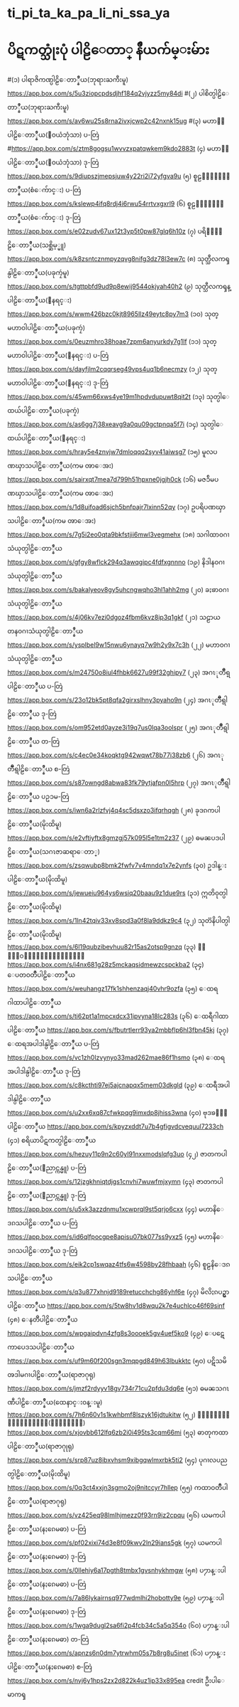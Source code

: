 # ti_pi_ta_ka_pa_li_ni_ssa_ya

ပိဋကတ္သုံးပုံ ပါဠိေတာ္ နိႆယက်မ္းမ်ား
=======================

#(၁) ပါရာဇိကဏ္ပါဠိေတာ္နိႆယ(ဘုရားႀကီးမူ) <br />
  https://app.box.com/s/5u3ziopcpdsdjhf184q2vjyzz5my84di
#(၂) ပါစိတ္ပါဠိေတာ္နိႆယ(ဘုရားႀကီးမူ) <br />
  https://app.box.com/s/av6wu25s8rna2ivxjcwp2c42nxnk15ug
#(၃) မဟာ၀ါပါဠိေတာ္နိႆယ(ေ၀ယံဘုံသာ) ပ-တြဲ
#https://app.box.com/s/ztm8gogsu1wvvzxpatqwkem9kdo2883t
(၄) မဟာ၀ါပါဠိေတာ္နိႆယ(ေ၀ယံဘုံသာ) ဒု-တြဲ
https://app.box.com/s/9diupszjmepsjuw4y22ri2i72yfgva9u
(၅) စူဠ၀ါပါဠိေတာ္နိႆယ(စံေက်ာင္း) ပ-တြဲ
https://app.box.com/s/kslewp4ifq8rdj4i6rwu54rrtvxgxrl9
(၆) စူဠ၀ါပါဠိေတာ္နိႆယ(စံေက်ာင္း) ဒု-တြဲ
https://app.box.com/s/e02zudv67ux12t3yp5t0pw87glq6h10z
(၇) ပရိ၀ါပါဠိေတာ္နိႆယ(သစ္ဆိမ့္မူ)
https://app.box.com/s/k8zsntcznmpyzqvg8nifg3dz78l3ew7c
(၈) သုတ္သီလကၡန္ပါဠိေတာ္နိႆယ(ပခုကၠဴမူ)
https://app.box.com/s/tgttpbfd9ud9p8ewij9544okjyah40h2
(၉) သုတ္သီလကၡန္ပါဠိေတာ္နိႆယ(ေနရင္း)
https://app.box.com/s/wwm426bzc0kjt8965llz49eytc8py7m3
(၁၀) သုတ္မဟာ၀ါပါဠိေတာ္နိႆယ(ပခုကၠဴ)
https://app.box.com/s/0euzmhro38hoae7zpm6anyurkdy7g1lf
(၁၁) သုတ္မဟာ၀ါပါဠိေတာ္နိႆယ(ေနရင္း) ပ-တြဲ
https://app.box.com/s/dayfjlm2cqqrseg49vps4uq1b6necmzy
(၁၂) သုတ္မဟာ၀ါပါဠိေတာ္နိႆယ(ေနရင္း) ဒု-တြဲ
https://app.box.com/s/45wm66xws4ye19m1hpdvdupuwt8qit2t
(၁၃) သုတ္ပါေထယ်ပါဠိေတာ္နိႆယ(ပခုကၠဴ)
https://app.box.com/s/as6gg7j38xeavg9a0qu09gctpnqa5f7i
(၁၄) သုတ္ပါေထယ်ပါဠိေတာ္နိႆယ(ေနရင္း)
https://app.box.com/s/hray5e4znvjw7dmloqqq2syv41aiwsg7
(၁၅) မူလပဏၰာသပါဠိေတာ္နိႆယ(ကမ ၻာေအး)
https://app.box.com/s/sairxqt7mea7d799h51hpxne0jgjh0ck
(၁၆) မဇၥ်ိမပဏၰာသပါဠိေတာ္နိႆယ(ကမ ၻာေအး)
https://app.box.com/s/1d8uifoad6sjch5bnfpajr7lxinn52qy
(၁၇) ဥပရိပဏၰာသပါဠိေတာ္နိႆယ(ကမ ၻာေအး)
https://app.box.com/s/7g5i2eo0qta9bkfstjii6mwl3vegmehx
(၁၈) သဂါထာ၀ဂၢသံယုတ္ပါဠိေတာ္နိႆယ
https://app.box.com/s/gfgy8wflck294q3awqgipc4fdfxgnnno
(၁၉) နိဒါန၀ဂၢသံယုတ္ပါဠိေတာ္နိႆယ
https://app.box.com/s/bakalyeov8gy5uhcngwqho3hl1ahh2mg
(၂၀) ခႏၶာ၀ဂၢသံယုတ္ပါဠိေတာ္နိႆယ
https://app.box.com/s/4j06kv7ezi0dgoz4fbm6kvz8ip3q1gkf
(၂၁) သဠာယတန၀ဂၢသံယုတ္ပါဠိေတာ္နိႆယ
https://app.box.com/s/ysplbel9w15nwu6ynayq7w9h2y9x7c3h
(၂၂) မဟာ၀ဂၢသံယုတ္ပါဠိေတာ္နိႆယ
https://app.box.com/s/m24750o8iul4fhbk6627u99f32ghipy7
(၂၃) အဂၤုတၱိဳရ္ပါဠိေတာ္နိႆယ ပ-တြဲ
https://app.box.com/s/23o12bk5pt8qfa2girxslhny3pyaho9n
(၂၄) အဂၤုတၱိဳရ္ပါဠိေတာ္နိႆယ ဒု-တြဲ
https://app.box.com/s/om952etd0ayze3i19q7us0lqa3oolspr
(၂၅) အဂၤုတၱိဳရ္ပါဠိေတာ္နိႆယ တ-တြဲ
https://app.box.com/s/c4ec0e34koqktg942wqwt78b77i38zb6
(၂၆) အဂၤုတၱိဳရ္ပါဠိေတာ္နိႆယ စ-တြဲ
https://app.box.com/s/s87owngd8abwa83fk79ytjafpn0l5hrp
(၂၇) အဂၤုတၱိဳရ္ပါဠိေတာ္နိႆယ ပဥၥမ-တြဲ
https://app.box.com/s/iwn6a2rlzfvj4q4sc5dsxzo3ifqrhqgh
(၂၈) ခုဒၵကပါဠိေတာ္နိႆယ(မိုးထိမူ)
https://app.box.com/s/e2vftiyftx8gmzgj57k095l5e1tm2z37
(၂၉) ဓမၼပဒပါဠိေတာ္နိႆယ(သဂၤဇာဆရာေတာ္)
https://app.box.com/s/zsqwubp8bmk2fwfv7v4mndq1x7e2ynfs
(၃၀) ဥဒါန္းပါဠိေတာ္နိႆယ(မိုးထိမူ)
https://app.box.com/s/jewueiu964ys6wsiq20baau9z1due9rs
(၃၁) ဣတိ၀ုတ္ပါဠိေတာ္နိႆယ(မိုးထိမူ)
https://app.box.com/s/1ln42tqiv33xv8spd3a0f8la9ddkz9c4
(၃၂) သုတၱနိပါတ္ပါဠိေတာ္နိႆယ(မိုးထိမူ)
https://app.box.com/s/6l19qubzibevhuu82r15as2otsp9gnzq
(၃၃) ၀ိမာန၀တၳဳပါဠိေတာ္နိႆယ
https://app.box.com/s/i4nx681g28z5mckaqsidmewzcspckba2
(၃၄) ေပတ၀တၳဳပါဠိေတာ္နိႆယ
https://app.box.com/s/weuhangz17fk1shhenzaqj40vhr9ozfa
(၃၅) ေထရဂါထာပါဠိေတာ္နိႆယ
https://app.box.com/s/ti62pt1a1mpcxdcx31ipvyna18lc283s
(၃၆) ေထရီဂါထာပါဠိေတာ္နိႆယ
https://app.box.com/s/fbutrtlerr93ya2mbbflp6hl3fbn45kj
(၃၇) ေထရအပါဒါန္ပါဠိေတာ္နိႆယ ပ-တြဲ
https://app.box.com/s/vc1zh0lzvynyo33mad262mae86f1hsmo
(၃၈) ေထရအပါဒါန္ပါဠိေတာ္နိႆယ ဒု-တြဲ
https://app.box.com/s/c8kcthti97ej5ajcnapqx5mem03dkgld
(၃၉) ေထရီအပါဒါန္ပါဠိေတာ္နိႆယ
https://app.box.com/s/u2xx6xq87cfwkpqg9imxdp8jhiss3wna
(၄၀) ဗုဒၶ၀ံသပါဠိေတာ္နိႆယ
https://app.box.com/s/kpyzxddt7u7b4gfigvdcvequul7233ch
(၄၁) စရိယာပိဋကတ္ပါဠိေတာ္နိႆယ
https://app.box.com/s/hezuy11p9n2c60yl91nxxmodslqfg3uo
(၄၂) ဇာတကပါဠိေတာ္နိႆယ(ေညာင္ကန္မူ) ပ-တြဲ
https://app.box.com/s/12jzgkhniqtdjgs1cnvhi7wuwfmjxymn
(၄၃) ဇာတကပါဠိေတာ္နိႆယ(ေညာင္ကန္မူ) ဒု-တြဲ
https://app.box.com/s/u5xk3azzdnmu1xcwprql9st5qrjo6cxx
(၄၄) မဟာနိေဒၵသပါဠိေတာ္နိႆယ ပ-တြဲ
https://app.box.com/s/id6qlfpocgpe8apisu07bk077ss9yxz5
(၄၅) မဟာနိေဒၵသပါဠိေတာ္နိႆယ ဒု-တြဲ
https://app.box.com/s/eik2cp1swqaz4tfs6w4598by28fhbaah
(၄၆) စူဠနိေဒၵသပါဠိေတာ္နိႆယ
https://app.box.com/s/q3u877xhnjd9189retucchchg86yhf6e
(၄၇) မိလိႏၵပဥွာပါဠိေတာ္နိႆယ
https://app.box.com/s/5tw8hv1d8wqu2k7e4uchlco46f69sinf
(၄၈) ေနတၱိပါဠိေတာ္နိႆယ
https://app.box.com/s/wpgaipdvn4zfg8s3oooek5gv4uef5ko9
(၄၉) ေပဋေကာပေဒသပါဠိေတာ္နိႆယ
https://app.box.com/s/uf9m60f200sgn3mqpgd849h63lbukktc
(၅၀) ပဋိသမိ ၻဒါမဂၢပါဠိေတာ္နိႆယ(ရာဇာဂုရု)
https://app.box.com/s/jmzf2rdyyv18gv734r71cu2pfdu3dq6e
(၅၁) ဓမၼသဂၤဏီပါဠိေတာ္နိႆယ(ထေနာင္း၀န္းမူ)
https://app.box.com/s/7h6n60v1s1kwhbmf8lszyk16jdtukitw
(၅၂) ၀ိဘင္းပါဠိေတာ္နိႆယ(ရာဇာဂုရု)
https://app.box.com/s/xjovbb612lfq6zb2i0i495ts3cqm66mi
(၅၃) ဓာတုကထာပါဠိေတာ္နိႆယ(ရာဇာဂုုရု)
https://app.box.com/s/srp87uz8ibxvhsm9xibgqwlmxrbk5ti2
(၅၄) ပုဂၢလပညတ္ပါဠိေတာ္နိႆယ(မိုးထိမူ)
https://app.box.com/s/0q3ct4xxjn3sgmo2oj9nitccyr7hllep
(၅၅) ကထာ၀တၳဳပါဠိေတာ္နိႆယ(ရာဇာဂုရု)
https://app.box.com/s/vz425eq98lmlhjmezz0f93rn9iz2cpqu
(၅၆) ယမကပါဠိေတာ္နိႆယ(နႏၵေမဓာ) ပ-တြဲ
https://app.box.com/s/pf02xixi74d3e8f09kwv2ln29ians5gk
(၅၇) ယမကပါဠိေတာ္နိႆယ(နႏၵေမဓာ) ဒု-တြဲ
https://app.box.com/s/0llehiy6a17pgth8tmbx1gvsnhykhmgw
(၅၈) ပ႒ာန္းပါဠိေတာ္နိႆယ(နႏၵေမဓာ) ပ-တြဲ
https://app.box.com/s/7a86lykairnsq977wdmlhi2hobotty9e
(၅၉) ပ႒ာန္းပါဠိေတာ္နိႆယ(နႏၵေမဓာ) ဒု-တြဲ
https://app.box.com/s/1wga9dugl2sa6fi2p4fcb34c5a5q354o
(၆၀) ပ႒ာန္းပါဠိေတာ္နိႆယ(နႏၵေမဓာ) တ-တြဲ
https://app.box.com/s/apnzs6n0dm7ytrwhm05s7b8rg8u5inet
(၆၁) ပ႒ာန္းပါဠိေတာ္နိႆယ(နႏၵေမဓာ) စ-တြဲ
https://app.box.com/s/nvj6y1hps2zx2d822k4uz1ip33x895ea
credit
ဦးပါေမာကၡ
